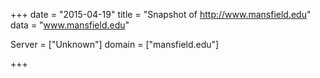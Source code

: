 
+++
date = "2015-04-19"
title = "Snapshot of http://www.mansfield.edu"
data = "www.mansfield.edu"

Server = ["Unknown"]
domain = ["mansfield.edu"]


+++
#
